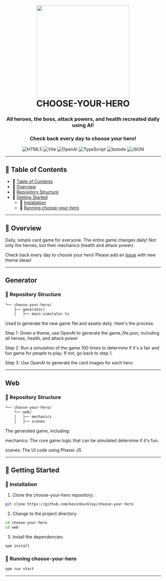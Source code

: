 <div align="center">
<h1 align="center">
<img src="https://raw.githubusercontent.com/kevinbuckley/choose-your-hero/main/web/public/chooseyourhero.png" width="300" />
<br>CHOOSE-YOUR-HERO</h1>
<h3>All heroes, the boss, attack powers, and heatlh recreated daily using AI!</h3>
<h3>Check back every day to choose your hero!</h3>

<p align="center">
<img src="https://img.shields.io/badge/HTML5-E34F26.svg?style=flat-square&logo=HTML5&logoColor=white" alt="HTML5" />
<img src="https://img.shields.io/badge/Vite-646CFF.svg?style=flat-square&logo=Vite&logoColor=white" alt="Vite" />
<img src="https://img.shields.io/badge/OpenAI-412991.svg?style=flat-square&logo=OpenAI&logoColor=white" alt="OpenAI" />
<img src="https://img.shields.io/badge/TypeScript-3178C6.svg?style=flat-square&logo=TypeScript&logoColor=white" alt="TypeScript" />
<img src="https://img.shields.io/badge/tsnode-3178C6.svg?style=flat-square&logo=ts-node&logoColor=white" alt="tsnode" />
<img src="https://img.shields.io/badge/JSON-000000.svg?style=flat-square&logo=JSON&logoColor=white" alt="JSON" />
</p>
</div>

---

## 📖 Table of Contents

- 📖 [Table of Contents](#-table-of-contents)
- 📍 [Overview](#-overview)
- 📂 [Repository Structure](#-repository-structure)
- 🚀 [Getting Started](#-getting-started)
  - 🔧 [Installation](#-installation)
  - 🤖 [Running choose-your-hero](#-running-choose-your-hero)

---

## 📍 Overview

Daily, simple card game for everyone. The entire game changes daily! Not only the heroes, but their mechanics (health and attack power).

Check back every day to choose your hero! Please add an [Issue](https://github.com/kevinbuckley/choose-your-hero/issues) with new theme ideas!

---

## Generator

### 📂 Repository Structure

```sh
└── choose-your-hero/
    ├── generator/
    │   ├── main-simulator.ts
```

Used to generate the new game file and assets daily. Here's the process:

Step 1: Given a theme, use OpenAI to generate the game_file.json, including all heroes, health, and attack power

Step 2: Run a simulation of the game 100 times to determine if it's a fair and fun game for people to play. If not, go back to step 1.

Step 3: Use OpenAI to generate the card images for each hero.

---

## Web

### 📂 Repository Structure

```sh
└── choose-your-hero/
    └── web/
    │   ├── mechanics
    │   ├── scenes
```

The generated game, including:

mechanics: The core game logic that can be simulated determine if it's fun.

scenes: The UI code using Phaser JS

---

## 🚀 Getting Started

### 🔧 Installation

1. Clone the choose-your-hero repository:

```sh
git clone https://github.com/kevinbuckley/choose-your-hero
```

2. Change to the project directory:

```sh
cd choose-your-hero
cd web
```

3. Install the dependencies:

```sh
npm install
```

### 🤖 Running choose-your-hero

```sh
npm run start
```

---
